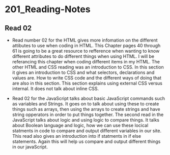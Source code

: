 # 201_Reading-Notes

## Read 02
- Read number 02 for the HTML gives more infomation on the different attibutes to use when coding in HTML. This Chapter pages 40 through 61 is going to be a great resource to refference when wanting to know different attributes to do different things when using HTML. I will be referancing this chapter when coding different items in my HTML. The other HTML and CSS reading was an introduction to CSS. In this section it gives an introduction to CSS and what selectors, declarations and values are. How to write CSS code and the different ways of doing that are also in this section. This section explains using external CSS versus internal. It does not talk about inline CSS. 

- Read 02 for the JavaScript talks about basic JavaScript commands such as variables and Strings. It goes on to talk about using these to create things such as arrays, then using the arrays to create strings and have string opperators in order to put things together. The second read in the JavaScript talks about logic and using logic to compare things. It talks about Boolean language and logic, how we can use these locical statments in code to compare and output different variables in our site. This read also gives an introduction into if statments in if else statements. Again this will help us compare and output different things in our javaScript.